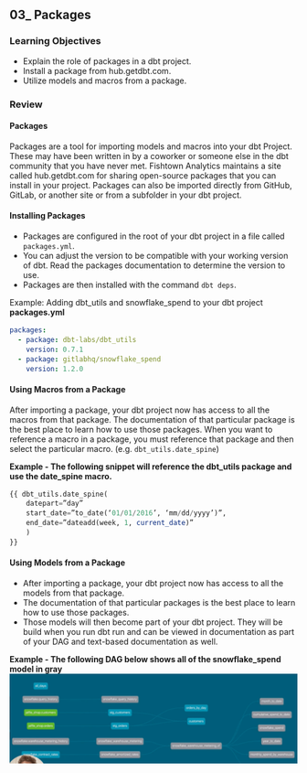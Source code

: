 ## 03_ Packages

### Learning Objectives
- Explain the role of packages in a dbt project.
- Install a package from hub.getdbt.com.
- Utilize models and macros from a package.

### Review

#### Packages
Packages are a tool for importing models and macros into your dbt Project. These may have been written in by a coworker or someone else in the dbt community that you have never met. Fishtown Analytics maintains a site called hub.getdbt.com for sharing open-source packages that you can install in your project. Packages can also be imported directly from GitHub, GitLab, or another site or from a subfolder in your dbt project.

#### Installing Packages
- Packages are configured in the root of your dbt project in a file called `packages.yml`.
- You can adjust the version to be compatible with your working version of dbt. Read the packages documentation to determine the version to use.
- Packages are then installed with the command `dbt deps`.

Example: Adding dbt_utils and snowflake_spend to your dbt project
**packages.yml**
```yml
packages:
  - package: dbt-labs/dbt_utils
    version: 0.7.1
  - package: gitlabhq/snowflake_spend
    version: 1.2.0
```

#### Using Macros from a Package
After importing a package, your dbt project now has access to all the macros from that package.
The documentation of that particular package is the best place to learn how to use those packages.
When you want to reference a macro in a package, you must reference that package and then select the particular macro. (e.g. `dbt_utils.date_spine`)

**Example - The following snippet will reference the dbt_utils package and use the date_spine macro.**
```sql
{{ dbt_utils.date_spine(
    datepart=”day”
    start_date=”to_date(‘01/01/2016’, ‘mm/dd/yyyy’)”,
    end_date=”dateadd(week, 1, current_date)”
    )
}}
```

#### Using Models from a Package
- After importing a package, your dbt project now has access to all the models from that package.
- The documentation of that particular packages is the best place to learn how to use those packages.
- Those models will then become part of your dbt project. They will be build when you run dbt run and can be viewed in documentation as part of your DAG and text-based documentation as well.

**Example - The following DAG below shows all of the snowflake_spend model in gray**
!["dag"](./Pics/03_01%20snowflake_spend_dag.png)